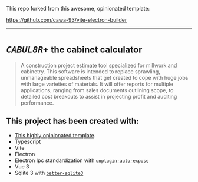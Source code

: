 This repo forked from this awesome, opinionated template:

https://github.com/cawa-93/vite-electron-builder

---

# <em>`CABUL8R+`</em> <small>the cabinet calculator</small>
>  A construction project estimate tool specialized for millwork and cabinetry.  This software is intended to replace sprawling, unmanageable spreadsheets that get created to cope with huge jobs with large varieties of materials.  It will offer reports for multiple applications, ranging from sales documents outlining scope, to detailed cost breakouts to assist in projecting profit and auditing performance.

## This project has been created with:
  - [This highly opinionated template](https://github.com/cawa-93/vite-electron-builder).
- Typescript
- Vite
- Electron
- Electron Ipc standardization with  [`unplugin-auto-expose`](https://www.npmjs.com/package/unplugin-auto-expose)
- Vue 3
- Sqlite 3 with [`better-sqlite3`](https://www.npmjs.com/package/better-sqlite3)


